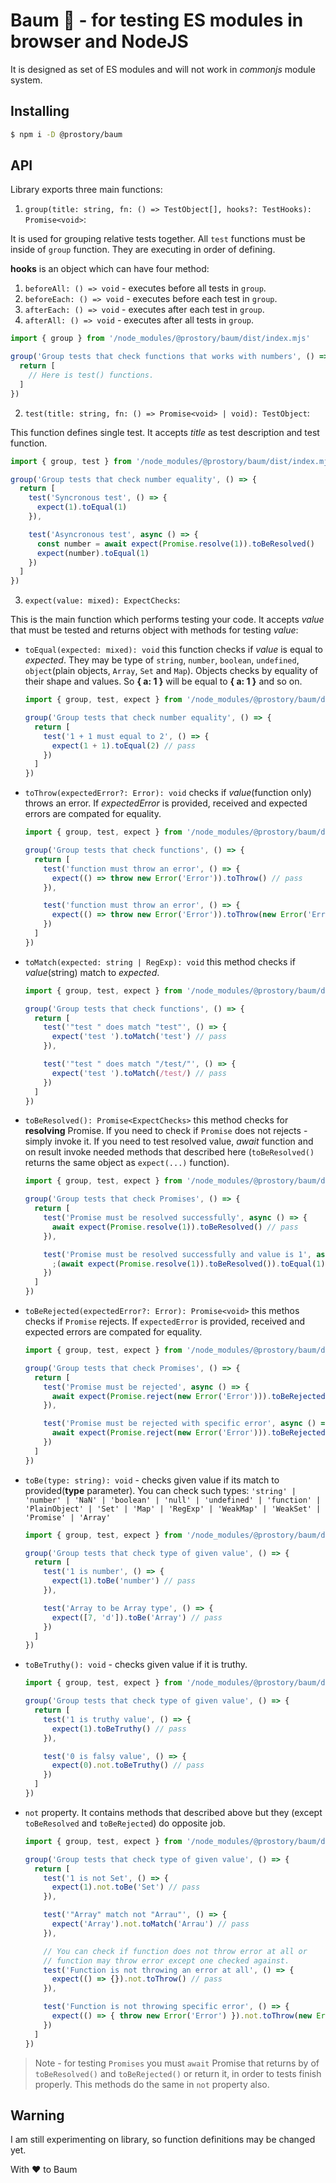 # Baum 🌴 - for testing ES modules in browser and NodeJS

It is designed as set of ES modules and will not work in *commonjs* module system.

## Installing

```sh
$ npm i -D @prostory/baum
```

## API

Library exports three main functions:

1. `group(title: string, fn: () => TestObject[], hooks?: TestHooks): Promise<void>`:

It is used for grouping relative tests together. All `test` functions must be inside of `group` function. They are executing in order of defining.

**hooks** is an object which can have four method:

  1. `beforeAll: () => void` - executes before all tests in `group`.
  2. `beforeEach: () => void` - executes before each test in `group`.
  3. `afterEach: () => void` - executes after each test in `group`.
  4. `afterAll: () => void` - executes after all tests in `group`.

```javascript
import { group } from '/node_modules/@prostory/baum/dist/index.mjs'

group('Group tests that check functions that works with numbers', () => {
  return [
    // Here is test() functions.
  ]
})
```

2. `test(title: string, fn: () => Promise<void> | void): TestObject`:

This function defines single test. It accepts *title* as test description and test function.

```javascript
import { group, test } from '/node_modules/@prostory/baum/dist/index.mjs'

group('Group tests that check number equality', () => {
  return [
    test('Syncronous test', () => {
      expect(1).toEqual(1)
    }),

    test('Asyncronous test', async () => {
      const number = await expect(Promise.resolve(1)).toBeResolved()
      expect(number).toEqual(1)
    })
  ]
})
```

3. `expect(value: mixed): ExpectChecks`:

This is the main function which performs testing your code. It accepts *value* that must be tested and returns object with methods for testing *value*:

  - `toEqual(expected: mixed): void`
    this function checks if *value* is equal to *expected*. They may be type of `string`, `number`, `boolean`, `undefined`, `object`(plain objects, `Array`, `Set` and `Map`). Objects checks by equality of their shape and values. So **{ a: 1 }** will be equal to **{ a: 1 }** and so on.

    ```javascript
    import { group, test, expect } from '/node_modules/@prostory/baum/dist/index.mjs'

    group('Group tests that check number equality', () => {
      return [
        test('1 + 1 must equal to 2', () => {
          expect(1 + 1).toEqual(2) // pass
        })
      ]
    })
    ```

  - `toThrow(expectedError?: Error): void`
    checks if *value*(function only) throws an error. If *expectedError* is provided, received and expected errors are compated for equality.

    ```javascript
    import { group, test, expect } from '/node_modules/@prostory/baum/dist/index.mjs'

    group('Group tests that check functions', () => {
      return [
        test('function must throw an error', () => {
          expect(() => throw new Error('Error')).toThrow() // pass
        }),

        test('function must throw an error', () => {
          expect(() => throw new Error('Error')).toThrow(new Error('Error')) // pass
        })
      ]
    })
    ```

  - `toMatch(expected: string | RegExp): void`
    this method checks if *value*(string) match to *expected*.

    ```javascript
    import { group, test, expect } from '/node_modules/@prostory/baum/dist/index.mjs'

    group('Group tests that check functions', () => {
      return [
        test('"test " does match "test"', () => {
          expect('test ').toMatch('test') // pass
        }),

        test('"test " does match "/test/"', () => {
          expect('test ').toMatch(/test/) // pass
        })
      ]
    })
    ```

  - `toBeResolved(): Promise<ExpectChecks>`
    this method checks for **resolving** Promise. If you need to check if `Promise` does not rejects - simply invoke it. If you need to test resolved value, *await* function and on result invoke needed methods that described here (`toBeResolved()` returns the same object as `expect(...)` function).

    ```javascript
    import { group, test, expect } from '/node_modules/@prostory/baum/dist/index.mjs'

    group('Group tests that check Promises', () => {
      return [
        test('Promise must be resolved successfully', async () => {
          await expect(Promise.resolve(1)).toBeResolved() // pass
        }),

        test('Promise must be resolved successfully and value is 1', async () => {
          ;(await expect(Promise.resolve(1)).toBeResolved()).toEqual(1) // pass
        })
      ]
    })
    ```

  - `toBeRejected(expectedError?: Error): Promise<void>`
    this methos checks if `Promise` rejects. If `expectedError` is provided, received and expected errors are compated for equality.

    ```javascript
    import { group, test, expect } from '/node_modules/@prostory/baum/dist/index.mjs'

    group('Group tests that check Promises', () => {
      return [
        test('Promise must be rejected', async () => {
          await expect(Promise.reject(new Error('Error'))).toBeRejected() // pass
        }),

        test('Promise must be rejected with specific error', async () => {
          await expect(Promise.reject(new Error('Error'))).toBeRejected(new Error('Error')) // pass
        })
      ]
    })
    ```

  - `toBe(type: string): void` - checks given value if its match to provided(**type** parameter).
  You can check such types: `'string' | 'number' | 'NaN' | 'boolean' | 'null' | 'undefined' | 'function' | 'PlainObject' | 'Set' | 'Map' | 'RegExp' | 'WeakMap' | 'WeakSet' | 'Promise' | 'Array'`

    ```javascript
    import { group, test, expect } from '/node_modules/@prostory/baum/dist/index.mjs'

    group('Group tests that check type of given value', () => {
      return [
        test('1 is number', () => {
          expect(1).toBe('number') // pass
        }),

        test('Array to be Array type', () => {
          expect([7, 'd']).toBe('Array') // pass
        })
      ]
    })
    ```

  - `toBeTruthy(): void` - checks given value if it is truthy.
    ```javascript
    import { group, test, expect } from '/node_modules/@prostory/baum/dist/index.mjs'

    group('Group tests that check type of given value', () => {
      return [
        test('1 is truthy value', () => {
          expect(1).toBeTruthy() // pass
        }),

        test('0 is falsy value', () => {
          expect(0).not.toBeTruthy() // pass
        })
      ]
    })
    ```

  - `not` property. It contains methods that described above but they (except `toBeResolved` and `toBeRejected`) do opposite job.

    ```javascript
    import { group, test, expect } from '/node_modules/@prostory/baum/dist/index.mjs'

    group('Group tests that check type of given value', () => {
      return [
        test('1 is not Set', () => {
          expect(1).not.toBe('Set') // pass
        }),

        test('"Array" match not "Arrau"', () => {
          expect('Array').not.toMatch('Arrau') // pass
        }),

        // You can check if function does not throw error at all or
        // function may throw error except one checked against.
        test('Function is not throwing an error at all', () => {
          expect(() => {}).not.toThrow() // pass
        }),

        test('Function is not throwing specific error', () => {
          expect(() => { throw new Error('Error') }).not.toThrow(new Error('Another error')) // pass
        })
      ]
    })
    ```

> Note - for testing `Promises` you must `await` Promise that returns by of `toBeResolved()` and `toBeRejected()` or return it, in order to tests finish properly. This methods do the same in `not` property also.

## Warning

I am still experimenting on library, so function definitions may be changed yet.

With ❤️ to Baum